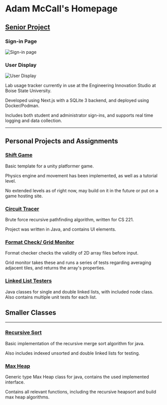 # Adam McCall's Homepage

## [Senior Project](https://cs481-ekh.github.io/s25-sis/)

### Sign-in Page
![Sign-in page](https://i.imgur.com/jPs6iMM.png)

### User Display
![User Display](https://i.imgur.com/KhUyjpw.png)

Lab usage tracker currently in use at the Engineering Innovation Studio at Boise State University.

Developed using Next.js with a SQLite 3 backend, and deployed using Docker/Podman.

Includes both student and administrator sign-ins, and supports real time logging and data collection.

-------------------

## Personal Projects and Assignments

### [Shift Game](https://github.com/AdamM-1021/Shift-game)

Basic template for a unity platformer game.

Physics engine and movement has been implemented, as well as a tutorial level.

No extended levels as of right now, may build on it in the future or put on a game hosting site.


### [Circuit Tracer](https://github.com/AdamM-1021/Circuit-Tracer)

Brute force recursive pathfinding algorithm, written for CS 221.

Project was written in Java, and contains UI elements.


### [Format Check/ Grid Monitor](https://github.com/AdamM-1021/Format-Checker)

Format checker checks the validity of 2D array files before input.

Grid monitor takes these and runs a series of tests regarding averaging
adjacent tiles, and returns the array's properties.


### [Linked List Testers](https://github.com/AdamM-1021/List-Testers)

Java classes for single and double linked lists, with included node
class. Also contains multiple unit tests for each list.


## Smaller Classes

-------------------

### [Recursive Sort](https://github.com/AdamM-1021/Recursive-Sort)

Basic implementation of the recursive merge sort algorithm for java.

Also includes indexed unsorted and double linked lists for testing.


### [Max Heap](https://github.com/AdamM-1021/Generic_MaxHeap)

Generic type Max Heap class for java, contains the used implemented interface.

Contains all relevant functions, including the recursive heapsort and build
max heap algorithms.
